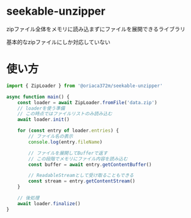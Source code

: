 # seekable-unzipper
zipファイル全体をメモリに読み込まずにファイルを展開できるライブラリ

基本的なzipファイルにしか対応していない

# 使い方
``` typescript
import { ZipLoader } from '@oriaca372m/seekable-unzipper'

async function main() {
	const loader = await ZipLoader.fromFile('data.zip')
	// loaderを使う準備
	// この時点ではファイルリストのみ読み込む
	await loader.init()

	for (const entry of loader.entries) {
		// ファイル名の表示
		console.log(entry.fileName)

		// ファイルを展開してBufferで返す
		// この段階でメモリにファイル内容を読み込む
		const buffer = await entry.getContentBuffer()

		// ReadableStreamとして受け取ることもできる
		const stream = entry.getContentStream()
	}

	// 後処理
	await loader.finalize()
}
```
